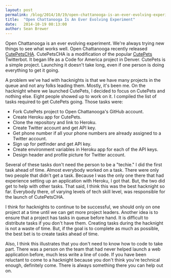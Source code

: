 ```yaml
---
layout: post
permalink: /blog/2014/10/19/open-chattanooga-is-an-ever-evolving-experiment
title:  "Open Chattanooga Is An Ever Evolving Experiment"
date:   2014-10-19 00:13:00
author: Sean Brewer
---
```


Open Chattanooga is an ever evolving experiment. We're always trying new things to see what works well. Open Chattanooga recently released [CutePetsCHA](https://twitter.com/cutepetscha). CutePetsCHA is a modification of the popular [CutePets](https://github.com/codeforamerica/cutepets) Twitterbot. It began life as a Code for America project in Denver. CutePets is a simple project. Launching it doesn't take long, even if one person is doing everything to get it going.

A problem we've had with hacknights is that we have many projects in the queue and not any folks leading them. Mostly, it's been me. On the hacknight where we launched CutePets, I decided to focus on CutePets and nothing else. Eight people showed up to work on it. I compiled the list of tasks required to get CutePets going. Those tasks were:

* Fork CutePets project to Open Chattanooga's GitHub account.
* Create Heroku app for CutePets.
* Clone the repository and link to Heroku.
* Create Twitter account and get API key.
* Get phone number if all your phone numbers are already assigned to a Twitter account.
* Sign up for petfinder and get API key.
* Create environment variables in Heroku app for each of the API keys.
* Design header and profile picture for Twitter account.

Several of these tasks don't need the person to be a "techie." I did the first task ahead of time. Almost everybody worked on a task. There were only two people that didn't get a task. Because I was the only one there that had experience setting up an application with Heroku, I got that. But, the two did get to help with other tasks. That said, I think this was the best hacknight so far. Everybody there, of varying levels of tech skill level, was responsible for the launch of CutePetsCHA.

I think for hacknights to continue to be successful, we should only on one project at a time until we can get more project leaders. Another idea is to ensure that a project has tasks in queue before hand. It is difficult to distribute tasks if you don't have them. Creating tasks during the hacknight is not a waste of time. But, if the goal is to complete as much as possible, the best bet is to create tasks ahead of time.

Also, I think this illustrates that you don't need to know how to code to take part. There was a person on the team that had never helped launch a web application before, much less write a line of code. If you have been reluctant to come to a hacknight because you don't think you're technical enough, definitely come. There is always something there you can help out on.
